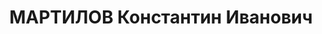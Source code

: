 ---
title: МАРТИЛОВ Константин Иванович
description: "Род. в 1897, Свердловская обл., Нижне-Тагильский р-н, с. Висимо-Уткинск,\
  \ русский. Проживал: Свердловская обл., Нижне-Тагильский р-н, с. Висимо-Уткинск.\
  \ Не работал. \n  Арестован 21.03.1937. Приговор: 04.05.1937 – ВМН. Расстрелян 04.05.1937"
---